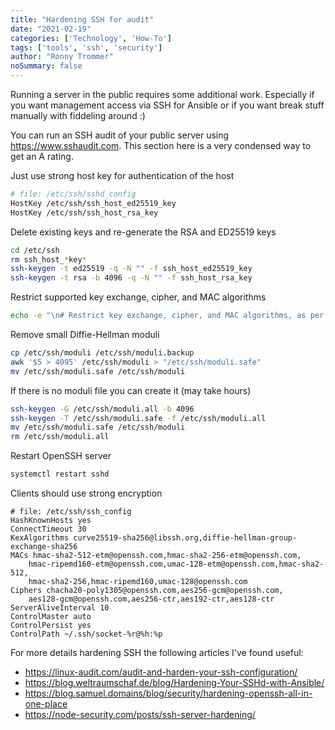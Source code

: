 ```yaml
---
title: "Hardening SSH for audit"
date: "2021-02-19"
categories: ['Technology', 'How-To']
tags: ['tools', 'ssh', 'security']
author: "Ronny Trommer"
noSummary: false
---
```


Running a server in the public requires some additional work.
Especially if you want management access via SSH for Ansible or if you want break stuff manually with fiddeling around :)

You can run an SSH audit of your public server using https://www.sshaudit.com.
This section here is a very condensed way to get an A rating.

Just use strong host key for authentication of the host

```bash
# file: /etc/ssh/sshd_config
HostKey /etc/ssh/ssh_host_ed25519_key
HostKey /etc/ssh/ssh_host_rsa_key
```

Delete existing keys and re-generate the RSA and ED25519 keys

```bash
cd /etc/ssh
rm ssh_host_*key*
ssh-keygen -t ed25519 -q -N "" -f ssh_host_ed25519_key
ssh-keygen -t rsa -b 4096 -q -N "" -f ssh_host_rsa_key
```

Restrict supported key exchange, cipher, and MAC algorithms

```bash
echo -e "\n# Restrict key exchange, cipher, and MAC algorithms, as per sshaudit.com\n# hardening guide.\nKexAlgorithms curve25519-sha256,curve25519-sha256@libssh.org,diffie-hellman-group16-sha512,diffie-hellman-group18-sha512,diffie-hellman-group-exchange-sha256\nCiphers chacha20-poly1305@openssh.com,aes256-gcm@openssh.com,aes128-gcm@openssh.com,aes256-ctr,aes192-ctr,aes128-ctr\nMACs hmac-sha2-512-etm@openssh.com,hmac-sha2-256-etm@openssh.com,umac-128-etm@openssh.com\nHostKeyAlgorithms ssh-ed25519,ssh-ed25519-cert-v01@openssh.com,sk-ssh-ed25519@openssh.com,sk-ssh-ed25519-cert-v01@openssh.com,rsa-sha2-256,rsa-sha2-512,rsa-sha2-256-cert-v01@openssh.com,rsa-sha2-512-cert-v01@openssh.com" > /etc/ssh/sshd_config.d/ssh-audit_hardening.conf
````

Remove small Diffie-Hellman moduli

```bash
cp /etc/ssh/moduli /etc/ssh/moduli.backup
awk '$5 > 4095' /etc/ssh/moduli > "/etc/ssh/moduli.safe"
mv /etc/ssh/moduli.safe /etc/ssh/moduli
```

If there is no moduli file you can create it (may take hours)

```bash
ssh-keygen -G /etc/ssh/moduli.all -b 4096
ssh-keygen -T /etc/ssh/moduli.safe -f /etc/ssh/moduli.all
mv /etc/ssh/moduli.safe /etc/ssh/moduli
rm /etc/ssh/moduli.all
```

Restart OpenSSH server

```bash
systemctl restart sshd
```

Clients should use strong encryption

```plain
# file: /etc/ssh/ssh_config
HashKnownHosts yes
ConnectTimeout 30
KexAlgorithms curve25519-sha256@libssh.org,diffie-hellman-group-exchange-sha256
MACs hmac-sha2-512-etm@openssh.com,hmac-sha2-256-etm@openssh.com,
    hmac-ripemd160-etm@openssh.com,umac-128-etm@openssh.com,hmac-sha2-512,
    hmac-sha2-256,hmac-ripemd160,umac-128@openssh.com
Ciphers chacha20-poly1305@openssh.com,aes256-gcm@openssh.com,
    aes128-gcm@openssh.com,aes256-ctr,aes192-ctr,aes128-ctr
ServerAliveInterval 10
ControlMaster auto
ControlPersist yes
ControlPath ~/.ssh/socket-%r@%h:%p
```

For more details hardening SSH the following articles I've found useful:

* https://linux-audit.com/audit-and-harden-your-ssh-configuration/
* https://blog.weltraumschaf.de/blog/Hardening-Your-SSHd-with-Ansible/
* https://blog.samuel.domains/blog/security/hardening-openssh-all-in-one-place
* https://node-security.com/posts/ssh-server-hardening/
